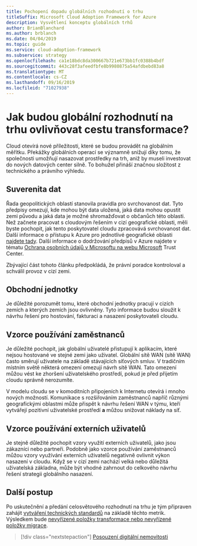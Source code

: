 ```yaml
---
title: Pochopení dopadu globálních rozhodnutí o trhu
titleSuffix: Microsoft Cloud Adoption Framework for Azure
description: Vysvětlení konceptu globálních trhů
author: BrianBlanchard
ms.author: brblanch
ms.date: 04/04/2019
ms.topic: guide
ms.service: cloud-adoption-framework
ms.subservice: strategy
ms.openlocfilehash: ca1e18bdc8da300667b721e673bb1fc0388b4bdf
ms.sourcegitcommit: 443c28f3afeedfbfe8b9980875a54afdbebd83a8
ms.translationtype: MT
ms.contentlocale: cs-CZ
ms.lasthandoff: 09/16/2019
ms.locfileid: "71027938"
---
```

<!-- markdownlint-disable MD026 -->

# <a name="how-will-global-market-decisions-affect-the-transformation-journey"></a>Jak budou globální rozhodnutí na trhu ovlivňovat cestu transformace?

Cloud otevírá nové příležitosti, které se budou provádět na globálním měřítku. Překážky globálních operací se významně snižují díky tomu, že společnosti umožňují nasazovat prostředky na trh, aniž by museli investovat do nových datových center silně. To bohužel přináší značnou složitost z technického a právního výhledu.

## <a name="data-sovereignty"></a>Suverenita dat

Řada geopolitických oblastí stanovila pravidla pro svrchovanost dat. Tyto předpisy omezují, kde mohou být data uložená, jaká data mohou opustit zemi původu a jaká data je možné shromažďovat o občanůch této oblasti. Než začnete pracovat s cloudovým řešením v cizí geografické oblasti, měli byste pochopit, jak tento poskytovatel cloudu zpracovává svrchovanost dat. Další informace o přístupu k Azure pro jednotlivé geografické oblasti [najdete tady](https://azure.microsoft.com/global-infrastructure/geographies). Další informace o dodržování předpisů v Azure najdete v tématu [Ochrana osobních údajů v Microsoftu na webu Microsoft](https://www.microsoft.com/trustcenter/privacy) Trust Center.

Zbývající část tohoto článku předpokládá, že právní poradce kontroloval a schválil provoz v cizí zemi.

## <a name="business-units"></a>Obchodní jednotky

Je důležité porozumět tomu, které obchodní jednotky pracují v cizích zemích a kterých zemích jsou ovlivněny. Tyto informace budou sloužit k návrhu řešení pro hostování, fakturaci a nasazení poskytovateli cloudu.

## <a name="employee-usage-patterns"></a>Vzorce používání zaměstnanců

Je důležité pochopit, jak globální uživatelé přistupují k aplikacím, které nejsou hostované ve stejné zemi jako uživatel. Globální sítě WAN (sítě WAN) často směrují uživatele na základě stávajících síťových smluv. V tradičním místním světě některá omezení omezují návrh sítě WAN. Tato omezení můžou vést ke zhoršení uživatelského prostředí, pokud je před přijetím cloudu správně nerozumíte.

V modelu cloudu se v komoditních připojeních k Internetu otevírá i mnoho nových možností. Komunikace s rozšiřováním zaměstnanců napříč různými geografickými oblastmi může přispět k návrhu řešení WAN v týmu, kteří vytvářejí pozitivní uživatelské prostředí **a** můžou snižovat náklady na síť.

## <a name="external-user-usage-patterns"></a>Vzorce používání externích uživatelů

Je stejně důležité pochopit vzory využití externích uživatelů, jako jsou zákazníci nebo partneři. Podobně jako vzorce používání zaměstnanců můžou vzory využívání externích uživatelů negativně ovlivnit výkon nasazení v cloudu. Když se v cizí zemi nachází velká nebo důležitá uživatelská základna, může být vhodné zahrnout do celkového návrhu řešení strategii globálního nasazení.

## <a name="next-steps"></a>Další postup

Po uskutečnění a předání celosvětového rozhodnutí na trhu je tým připraven zahájit [vytváření technických standardů](../digital-estate/index.md) na základě těchto metrik.
Výsledkem bude [nevyřízené položky transformace nebo nevyřízené položky migrace](..//migrate/migration-considerations/prerequisites/technical-complexity.md).

> [!div class="nextstepaction"]
> [Posouzení digitální nemovitosti](../digital-estate/index.md)

